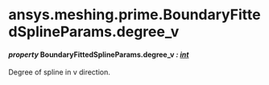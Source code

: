 # ansys.meshing.prime.BoundaryFittedSplineParams.degree_v



#### *property* BoundaryFittedSplineParams.degree_v *: [int](https://docs.python.org/3.11/library/functions.html#int)*

Degree of spline in v direction.

<!-- !! processed by numpydoc !! -->
